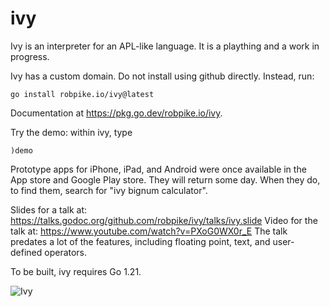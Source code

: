 ivy
===

Ivy is an interpreter for an APL-like language. It is a plaything and a work in
progress.

Ivy has a custom domain. Do not install using github directly. Instead, run:

	go install robpike.io/ivy@latest

Documentation at https://pkg.go.dev/robpike.io/ivy.

Try the demo: within ivy, type

	)demo

Prototype apps for iPhone, iPad, and Android were once available in the App store and Google Play store. They will return some day. When they do, to find them, search for "ivy bignum calculator".

Slides for a talk at: https://talks.godoc.org/github.com/robpike/ivy/talks/ivy.slide
Video for the talk at: https://www.youtube.com/watch?v=PXoG0WX0r_E
The talk predates a lot of the features, including floating point, text, and user-defined operators.

To be built, ivy requires Go 1.21.

![Ivy](ivy.jpg)

